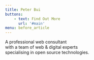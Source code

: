 ```yaml
---
title: Peter Bui
buttons:
    - text: Find Out More
      url: '#main'
menu: before_article      
---
```


<p>
    A professional web consultant
    <br />
    with a team of web & digital experts
    <br />
    specialising in open source technologies.
</p>